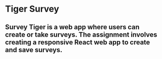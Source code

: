 # Tiger Survey
## Survey Tiger is a web app where users can create or take surveys. The assignment involves creating a responsive React web app to create and save surveys.

